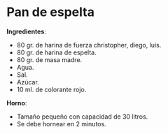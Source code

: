 # Pan de espelta

**Ingredientes**:
* 80 gr. de harina de fuerza christopher, diego, luis.
* 80 gr. de harina de espelta.
* 80 gr. de masa madre.
* Agua.
* Sal.
* Azúcar.
* 10 ml. de colorante rojo.

**Horno**:
* Tamaño pequeño con capacidad de 30 litros.
* Se debe hornear en 2 minutos.

